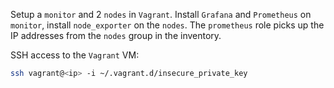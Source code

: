 Setup a `monitor` and 2 `nodes` in `Vagrant`. Install `Grafana` and `Prometheus` on `monitor`, install `node_exporter` on the `nodes`. The `prometheus` role picks up the IP addresses from the `nodes` group in the inventory.

SSH access to the `Vagrant` VM:
```bash
ssh vagrant@<ip> -i ~/.vagrant.d/insecure_private_key
```
